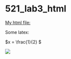 # 521_lab3_html

[My html file:](https://github.com/xiaoweideng/521_lab3_html/blob/master/Report.html)

Some latex:

$x = \frac{1}{2} $

<img src="https://latex.codecogs.com/gif.latex? y = \frac{1}{x}" />
